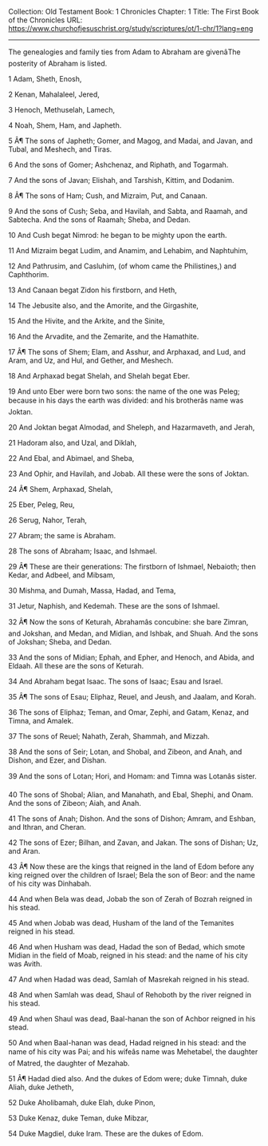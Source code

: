Collection: Old Testament
Book: 1 Chronicles
Chapter: 1
Title: The First Book of the Chronicles
URL: https://www.churchofjesuschrist.org/study/scriptures/ot/1-chr/1?lang=eng

---

The genealogies and family ties from Adam to Abraham are givenâThe posterity of Abraham is listed.

1 Adam, Sheth, Enosh,

2 Kenan, Mahalaleel, Jered,

3 Henoch, Methuselah, Lamech,

4 Noah, Shem, Ham, and Japheth.

5 Â¶ The sons of Japheth; Gomer, and Magog, and Madai, and Javan, and Tubal, and Meshech, and Tiras.

6 And the sons of Gomer; Ashchenaz, and Riphath, and Togarmah.

7 And the sons of Javan; Elishah, and Tarshish, Kittim, and Dodanim.

8 Â¶ The sons of Ham; Cush, and Mizraim, Put, and Canaan.

9 And the sons of Cush; Seba, and Havilah, and Sabta, and Raamah, and Sabtecha. And the sons of Raamah; Sheba, and Dedan.

10 And Cush begat Nimrod: he began to be mighty upon the earth.

11 And Mizraim begat Ludim, and Anamim, and Lehabim, and Naphtuhim,

12 And Pathrusim, and Casluhim, (of whom came the Philistines,) and Caphthorim.

13 And Canaan begat Zidon his firstborn, and Heth,

14 The Jebusite also, and the Amorite, and the Girgashite,

15 And the Hivite, and the Arkite, and the Sinite,

16 And the Arvadite, and the Zemarite, and the Hamathite.

17 Â¶ The sons of Shem; Elam, and Asshur, and Arphaxad, and Lud, and Aram, and Uz, and Hul, and Gether, and Meshech.

18 And Arphaxad begat Shelah, and Shelah begat Eber.

19 And unto Eber were born two sons: the name of the one was Peleg; because in his days the earth was divided: and his brotherâs name was Joktan.

20 And Joktan begat Almodad, and Sheleph, and Hazarmaveth, and Jerah,

21 Hadoram also, and Uzal, and Diklah,

22 And Ebal, and Abimael, and Sheba,

23 And Ophir, and Havilah, and Jobab. All these were the sons of Joktan.

24 Â¶ Shem, Arphaxad, Shelah,

25 Eber, Peleg, Reu,

26 Serug, Nahor, Terah,

27 Abram; the same is Abraham.

28 The sons of Abraham; Isaac, and Ishmael.

29 Â¶ These are their generations: The firstborn of Ishmael, Nebaioth; then Kedar, and Adbeel, and Mibsam,

30 Mishma, and Dumah, Massa, Hadad, and Tema,

31 Jetur, Naphish, and Kedemah. These are the sons of Ishmael.

32 Â¶ Now the sons of Keturah, Abrahamâs concubine: she bare Zimran, and Jokshan, and Medan, and Midian, and Ishbak, and Shuah. And the sons of Jokshan; Sheba, and Dedan.

33 And the sons of Midian; Ephah, and Epher, and Henoch, and Abida, and Eldaah. All these are the sons of Keturah.

34 And Abraham begat Isaac. The sons of Isaac; Esau and Israel.

35 Â¶ The sons of Esau; Eliphaz, Reuel, and Jeush, and Jaalam, and Korah.

36 The sons of Eliphaz; Teman, and Omar, Zephi, and Gatam, Kenaz, and Timna, and Amalek.

37 The sons of Reuel; Nahath, Zerah, Shammah, and Mizzah.

38 And the sons of Seir; Lotan, and Shobal, and Zibeon, and Anah, and Dishon, and Ezer, and Dishan.

39 And the sons of Lotan; Hori, and Homam: and Timna was Lotanâs sister.

40 The sons of Shobal; Alian, and Manahath, and Ebal, Shephi, and Onam. And the sons of Zibeon; Aiah, and Anah.

41 The sons of Anah; Dishon. And the sons of Dishon; Amram, and Eshban, and Ithran, and Cheran.

42 The sons of Ezer; Bilhan, and Zavan, and Jakan. The sons of Dishan; Uz, and Aran.

43 Â¶ Now these are the kings that reigned in the land of Edom before any king reigned over the children of Israel; Bela the son of Beor: and the name of his city was Dinhabah.

44 And when Bela was dead, Jobab the son of Zerah of Bozrah reigned in his stead.

45 And when Jobab was dead, Husham of the land of the Temanites reigned in his stead.

46 And when Husham was dead, Hadad the son of Bedad, which smote Midian in the field of Moab, reigned in his stead: and the name of his city was Avith.

47 And when Hadad was dead, Samlah of Masrekah reigned in his stead.

48 And when Samlah was dead, Shaul of Rehoboth by the river reigned in his stead.

49 And when Shaul was dead, Baal-hanan the son of Achbor reigned in his stead.

50 And when Baal-hanan was dead, Hadad reigned in his stead: and the name of his city was Pai; and his wifeâs name was Mehetabel, the daughter of Matred, the daughter of Mezahab.

51 Â¶ Hadad died also. And the dukes of Edom were; duke Timnah, duke Aliah, duke Jetheth,

52 Duke Aholibamah, duke Elah, duke Pinon,

53 Duke Kenaz, duke Teman, duke Mibzar,

54 Duke Magdiel, duke Iram. These are the dukes of Edom.
